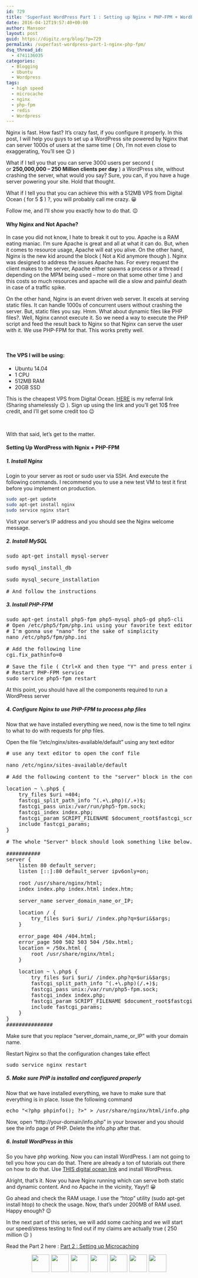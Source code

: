 ```yaml
---
id: 729
title: 'SuperFast WordPress Part 1 : Setting up Nginx + PHP-FPM + WordPress'
date: 2016-04-12T19:57:40+00:00
author: Mansoor
layout: post
guid: https://digitz.org/blog/?p=729
permalink: /superfast-wordpress-part-1-nginx-php-fpm/
dsq_thread_id:
  - 4741136035
categories:
  - Blogging
  - Ubuntu
  - Wordpress
tags:
  - high speed
  - microcache
  - nginx
  - php-fpm
  - redis
  - Wordpress
---
```

Nginx is fast. How fast? It&#8217;s crazy fast, if you configure it properly. In this post, I will help you guys to set up a WordPress site powered by Nginx that can server 1000s of users at the same time ( Oh, I&#8217;m not even close to exaggerating, You&#8217;ll see 😉 )

What if I tell you that you can serve 3000 users per second ( or **250,000,000 &#8211; 250 Million clients per day** ) a WordPress site, without crashing the server, what would you say? Sure, you can, if you have a huge server powering your site. Hold that thought.

What if I tell you that you can achieve this with a 512MB VPS from Digital Ocean ( for 5 $ ) ?, you will probably call me crazy. 😀

Follow me, and I&#8217;ll show you exactly how to do that. 😉

#### Why Nginx and Not Apache?

In case you did not know, I hate to break it out to you. Apache is a RAM eating maniac. I&#8217;m sure Apache is great and all at what it can do. But, when it comes to resource usage, Apache will eat you alive. On the other hand, Nginx is the new kid around the block ( Not a Kid anymore though ). Nginx was designed to address the issues Apache has. For every request the client makes to the server, Apache either spawns a process or a thread ( depending on the MPM being used &#8211; more on that some other time ) and this costs so much resources and apache will die a slow and painful death in case of a traffic spike.

On the other hand, Nginx is an event driven web server. It excels at serving static files. It can handle 1000s of concurrent users without crashing the server. But, static files you say. Hmm. What about dynamic files like PHP files?. Well, Nginx cannot execute it. So we need a way to execute the PHP script and feed the result back to Nginx so that Nginx can serve the user with it. We use PHP-FPM for that. This works pretty well.

&nbsp;

#### The VPS I will be using:

  * Ubuntu 14.04
  * 1 CPU
  * 512MB RAM
  * 20GB SSD

This is the cheapest VPS from Digital Ocean. <a href="https://m.do.co/c/b63c500f6bcd" target="_blank">HERE</a> is my referral link (Sharing shamelessly 😉 ). Sign up using the link and you&#8217;ll get 10$ free credit, and I&#8217;ll get some credit too 😉

&nbsp;

With that said, let&#8217;s get to the matter.

#### Setting Up WordPress with Ngnix + PHP-FPM

##### 1. Install Nginx

Login to your server as root or sudo user via SSH. And execute the following commands. I recommend you to use a new test VM to test it first before you implement on production.

```bash
sudo apt-get update
sudo apt-get install nginx
sudo service nginx start
```

Visit your server&#8217;s IP address and you should see the Nginx welcome message.

##### 2. Install MySQL

<pre class="toolbar:2 lang:default decode:true">sudo apt-get install mysql-server

sudo mysql_install_db

sudo mysql_secure_installation

# And follow the instructions</pre>

##### 3. Install PHP-FPM

<pre class="toolbar:2 lang:default decode:true">sudo apt-get install php5-fpm php5-mysql php5-gd php5-cli
# Open /etc/php5/fpm/php.ini using your favorite text editor
# I'm gonna use "nano" for the sake of simplicity
nano /etc/php5/fpm/php.ini

# Add the following line
cgi.fix_pathinfo=0

# Save the file ( Ctrl+X and then type "Y" and press enter in case of nano )
# Restart PHP-FPM service
sudo service php5-fpm restart</pre>

At this point, you should have all the components required to run a WordPress server

##### 4. Configure Nginx to use PHP-FPM to process php files

Now that we have installed everything we need, now is the time to tell nginx to what to do with requests for php files.

Open the file &#8220;/etc/nginx/sites-available/default&#8221; using any text editor

<pre class="toolbar:2 lang:default decode:true"># use any text editor to open the conf file

nano /etc/nginx/sites-available/default

# Add the following content to the "server" block in the conf file

location ~ \.php$ {
    try_files $uri =404;
    fastcgi_split_path_info ^(.+\.php)(/.+)$;
    fastcgi_pass unix:/var/run/php5-fpm.sock;
    fastcgi_index index.php;
    fastcgi_param SCRIPT_FILENAME $document_root$fastcgi_script_name;
    include fastcgi_params;
}

# The whole "Server" block should look something like below.

###########
server {
    listen 80 default_server;
    listen [::]:80 default_server ipv6only=on;

    root /usr/share/nginx/html;
    index index.php index.html index.htm;

    server_name server_domain_name_or_IP;

    location / {
        try_files $uri $uri/ /index.php?q=$uri&$args;
    }

    error_page 404 /404.html;
    error_page 500 502 503 504 /50x.html;
    location = /50x.html {
        root /usr/share/nginx/html;
    }

    location ~ \.php$ {
        try_files $uri $uri/ /index.php?q=$uri&$args;
        fastcgi_split_path_info ^(.+\.php)(/.+)$;
        fastcgi_pass unix:/var/run/php5-fpm.sock;
        fastcgi_index index.php;
        fastcgi_param SCRIPT_FILENAME $document_root$fastcgi_script_name;
        include fastcgi_params;
    }
}
###############</pre>

Make sure that you replace &#8220;server\_domain\_name\_or\_IP&#8221; with your domain name.

Restart Nginx so that the configuration changes take effect

<pre class="toolbar:2 lang:default decode:true">sudo service nginx restart</pre>

##### 5. Make sure PHP is installed and configured properly

Now that we have installed everything, we have to make sure that everything is in place. Issue the following command

<pre class="toolbar:2 lang:default decode:true ">echo "&lt;?php phpinfo(); ?&gt;" &gt; /usr/share/nginx/html/info.php</pre>

Now, open &#8220;http://your-domain/info.php&#8221; in your browser and you should see the info page of PHP. Delete the info.php after that.

##### 6. Install WordPress in this

So you have php working. Now you can install WordPress. I am not going to tell you how you can do that. There are already a ton of tutorials out there on how to do that. Use [THIS digital ocean link](https://www.digitalocean.com/community/tutorials/how-to-install-wordpress-with-nginx-on-ubuntu-14-04) and install WordPress.

Alright, that&#8217;s it. Now you have Nginx running which can serve both static and dynamic content. And no Apache in the vicinity, Yayy!! 😀

Go ahead and check the RAM usage. I use the &#8220;htop&#8221; utility (sudo apt-get install htop) to check the usage. Now, that&#8217;s under 200MB of RAM used. Happy enough? 😉

In the next part of this series, we will add some caching and we will start our speed/stress testing to find out if my claims are actually true ( 250 million 😉 )

Read the Part 2 here : [Part 2 : Setting up Microcaching](https://digitz.org/blog/superfast-wordpress-part-2-nginx-fastcgi-microcaching/)

<div class="synved-social-container synved-social-container-share" style="text-align: center">
  <a class="synved-social-button synved-social-button-share synved-social-size-48 synved-social-resolution-single synved-social-provider-facebook nolightbox" data-provider="facebook" target="_blank" rel="nofollow" title="Share on Facebook" href="http://www.facebook.com/sharer.php?u=https%3A%2F%2Fdigitz.org%2Fblog%2Fwp-admin%2Fexport.php%3Ftype%3Djekyll&#038;t=SuperFast%20WordPress%20Part%201%20%3A%20Setting%20up%20Nginx%20%2B%20PHP-FPM%20%2B%20WordPress&#038;s=100&#038;p&#091;url&#093;=https%3A%2F%2Fdigitz.org%2Fblog%2Fwp-admin%2Fexport.php%3Ftype%3Djekyll&#038;p&#091;images&#093;&#091;0&#093;=&#038;p&#091;title&#093;=SuperFast%20WordPress%20Part%201%20%3A%20Setting%20up%20Nginx%20%2B%20PHP-FPM%20%2B%20WordPress" style="font-size: 0px; width:48px;height:48px;margin:0;margin-bottom:5px;margin-right:5px;"><img alt="Facebook" title="Share on Facebook" class="synved-share-image synved-social-image synved-social-image-share" style="display: inline; width:48px;height:48px; margin: 0; padding: 0; border: none; box-shadow: none;" src="https://i0.wp.com/digitz.org/blog/wp-content/plugins/social-media-feather/synved-social/image/social/regular/96x96/facebook.png?resize=48%2C48&#038;ssl=1" data-recalc-dims="1" /></a><a class="synved-social-button synved-social-button-share synved-social-size-48 synved-social-resolution-single synved-social-provider-twitter nolightbox" data-provider="twitter" target="_blank" rel="nofollow" title="Share on Twitter" href="http://twitter.com/share?url=https%3A%2F%2Fdigitz.org%2Fblog%2Fwp-admin%2Fexport.php%3Ftype%3Djekyll&#038;text=Hey%20check%20this%20out" style="font-size: 0px; width:48px;height:48px;margin:0;margin-bottom:5px;margin-right:5px;"><img alt="twitter" title="Share on Twitter" class="synved-share-image synved-social-image synved-social-image-share" style="display: inline; width:48px;height:48px; margin: 0; padding: 0; border: none; box-shadow: none;" src="https://i1.wp.com/digitz.org/blog/wp-content/plugins/social-media-feather/synved-social/image/social/regular/96x96/twitter.png?resize=48%2C48&#038;ssl=1" data-recalc-dims="1" /></a><a class="synved-social-button synved-social-button-share synved-social-size-48 synved-social-resolution-single synved-social-provider-google_plus nolightbox" data-provider="google_plus" target="_blank" rel="nofollow" title="Share on Google+" href="https://plus.google.com/share?url=https%3A%2F%2Fdigitz.org%2Fblog%2Fwp-admin%2Fexport.php%3Ftype%3Djekyll" style="font-size: 0px; width:48px;height:48px;margin:0;margin-bottom:5px;margin-right:5px;"><img alt="google_plus" title="Share on Google+" class="synved-share-image synved-social-image synved-social-image-share" style="display: inline; width:48px;height:48px; margin: 0; padding: 0; border: none; box-shadow: none;" src="https://i1.wp.com/digitz.org/blog/wp-content/plugins/social-media-feather/synved-social/image/social/regular/96x96/google_plus.png?resize=48%2C48&#038;ssl=1" data-recalc-dims="1" /></a><a class="synved-social-button synved-social-button-share synved-social-size-48 synved-social-resolution-single synved-social-provider-reddit nolightbox" data-provider="reddit" target="_blank" rel="nofollow" title="Share on Reddit" href="http://www.reddit.com/submit?url=https%3A%2F%2Fdigitz.org%2Fblog%2Fwp-admin%2Fexport.php%3Ftype%3Djekyll&#038;title=SuperFast%20WordPress%20Part%201%20%3A%20Setting%20up%20Nginx%20%2B%20PHP-FPM%20%2B%20WordPress" style="font-size: 0px; width:48px;height:48px;margin:0;margin-bottom:5px;margin-right:5px;"><img alt="reddit" title="Share on Reddit" class="synved-share-image synved-social-image synved-social-image-share" style="display: inline; width:48px;height:48px; margin: 0; padding: 0; border: none; box-shadow: none;" src="https://i2.wp.com/digitz.org/blog/wp-content/plugins/social-media-feather/synved-social/image/social/regular/96x96/reddit.png?resize=48%2C48&#038;ssl=1" data-recalc-dims="1" /></a><a class="synved-social-button synved-social-button-share synved-social-size-48 synved-social-resolution-single synved-social-provider-pinterest nolightbox" data-provider="pinterest" target="_blank" rel="nofollow" title="Pin it with Pinterest" href="http://pinterest.com/pin/create/button/?url=https%3A%2F%2Fdigitz.org%2Fblog%2Fwp-admin%2Fexport.php%3Ftype%3Djekyll&#038;media=&#038;description=SuperFast%20WordPress%20Part%201%20%3A%20Setting%20up%20Nginx%20%2B%20PHP-FPM%20%2B%20WordPress" style="font-size: 0px; width:48px;height:48px;margin:0;margin-bottom:5px;margin-right:5px;"><img alt="pinterest" title="Pin it with Pinterest" class="synved-share-image synved-social-image synved-social-image-share" style="display: inline; width:48px;height:48px; margin: 0; padding: 0; border: none; box-shadow: none;" src="https://i2.wp.com/digitz.org/blog/wp-content/plugins/social-media-feather/synved-social/image/social/regular/96x96/pinterest.png?resize=48%2C48&#038;ssl=1" data-recalc-dims="1" /></a><a class="synved-social-button synved-social-button-share synved-social-size-48 synved-social-resolution-single synved-social-provider-linkedin nolightbox" data-provider="linkedin" target="_blank" rel="nofollow" title="Share on Linkedin" href="http://www.linkedin.com/shareArticle?mini=true&#038;url=https%3A%2F%2Fdigitz.org%2Fblog%2Fwp-admin%2Fexport.php%3Ftype%3Djekyll&#038;title=SuperFast%20WordPress%20Part%201%20%3A%20Setting%20up%20Nginx%20%2B%20PHP-FPM%20%2B%20WordPress" style="font-size: 0px; width:48px;height:48px;margin:0;margin-bottom:5px;margin-right:5px;"><img alt="linkedin" title="Share on Linkedin" class="synved-share-image synved-social-image synved-social-image-share" style="display: inline; width:48px;height:48px; margin: 0; padding: 0; border: none; box-shadow: none;" src="https://i1.wp.com/digitz.org/blog/wp-content/plugins/social-media-feather/synved-social/image/social/regular/96x96/linkedin.png?resize=48%2C48&#038;ssl=1" data-recalc-dims="1" /></a><a class="synved-social-button synved-social-button-share synved-social-size-48 synved-social-resolution-single synved-social-provider-mail nolightbox" data-provider="mail" rel="nofollow" title="Share by email" href="mailto:?subject=SuperFast%20WordPress%20Part%201%20%3A%20Setting%20up%20Nginx%20%2B%20PHP-FPM%20%2B%20WordPress&#038;body=Hey%20check%20this%20out:%20https%3A%2F%2Fdigitz.org%2Fblog%2Fwp-admin%2Fexport.php%3Ftype%3Djekyll" style="font-size: 0px; width:48px;height:48px;margin:0;margin-bottom:5px;"><img alt="mail" title="Share by email" class="synved-share-image synved-social-image synved-social-image-share" style="display: inline; width:48px;height:48px; margin: 0; padding: 0; border: none; box-shadow: none;" src="https://i1.wp.com/digitz.org/blog/wp-content/plugins/social-media-feather/synved-social/image/social/regular/96x96/mail.png?resize=48%2C48&#038;ssl=1" data-recalc-dims="1" /></a>
</div>
